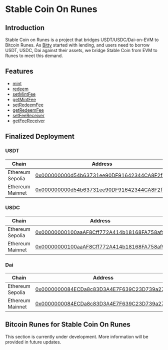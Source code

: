 # Stable Coin On Runes

## Introduction

Stable Coin on Runes is a project that bridges USDT/USDC/Dai-on-EVM to Bitcoin Runes. As [Bitty](https://bitty.io) started with lending, and users need to borrow USDT, USDC, Dai against their assets, we bridge Stable Coin from EVM to Runes to meet this demand.

## Features

- [mint](https://github.com/BittyIO/dai-on-runes/blob/main/src/IStableCoinOnRunes.sol#L46)
- [redeem](https://github.com/BittyIO/dai-on-runes/blob/main/src/IStableCoinOnRunes.sol#L57)
- [setMintFee](https://github.com/BittyIO/dai-on-runes/blob/main/src/IStableCoinOnRunes.sol#L71)
- [getMintFee](https://github.com/BittyIO/dai-on-runes/blob/main/src/IStableCoinOnRunes.sol#L85)
- [setRedeemFee](https://github.com/BittyIO/dai-on-runes/blob/main/src/IStableCoinOnRunes.sol#L79)
- [getRedeemFee](https://github.com/BittyIO/dai-on-runes/blob/main/src/IStableCoinOnRunes.sol#L91)
- [setFeeReceiver](https://github.com/BittyIO/dai-on-runes/blob/main/src/IStableCoinOnRunes.sol#L63)
- [getFeeReceiver](https://github.com/BittyIO/dai-on-runes/blob/main/src/IStableCoinOnRunes.sol#L97)

## Finalized Deployment

### USDT
|Chain|Address|
|-----|-------|
|Ethereum Sepolia|[0x000000000d54b63731ee90DF91642344CA8F2fb1](https://sepolia.etherscan.io/address/0x000000000d54b63731ee90DF91642344CA8F2fb1)
|Ethereum Mainnet|[0x000000000d54b63731ee90DF91642344CA8F2fb1](https://etherscan.io/address/0x000000000d54b63731ee90DF91642344CA8F2fb1)

### USDC
|Chain|Address|
|---|---|
|Ethereum Sepolia|[0x00000000100aaAF8Cff772A414b18168FA758af9](https://sepolia.etherscan.io/address/0x00000000100aaAF8Cff772A414b18168FA758af9)
|Ethereum Mainnet|[0x00000000100aaAF8Cff772A414b18168FA758af9](https://etherscan.io/address/0x00000000100aaAF8Cff772A414b18168FA758af9)

### Dai
|Chain|Address|
|---|---|
|Ethereum Sepolia|[0x0000000084ECDa8c83D3A4E7F639C23D739a27B2](https://sepolia.etherscan.io/address/0x0000000084ECDa8c83D3A4E7F639C23D739a27B2)
|Ethereum Mainnet|[0x0000000084ECDa8c83D3A4E7F639C23D739a27B2](https://etherscan.io/address/0x0000000084ECDa8c83D3A4E7F639C23D739a27B2)

## Bitcoin Runes for Stable Coin On Runes

This section is currently under development. More information will be provided in future updates.
